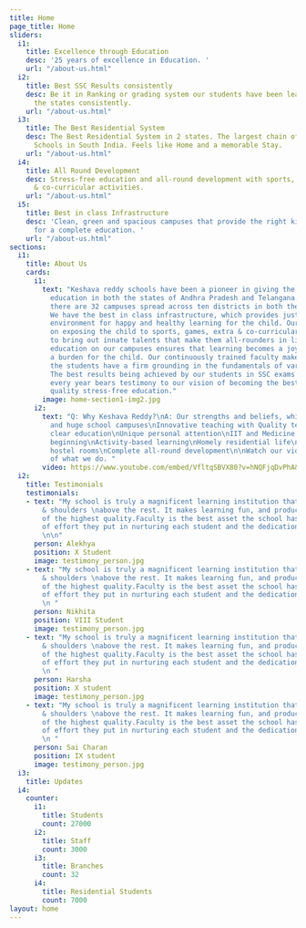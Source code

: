 ```yaml
---
title: Home
page_title: Home
sliders:
  i1:
    title: Excellence through Education
    desc: '25 years of excellence in Education. '
    url: "/about-us.html"
  i2:
    title: Best SSC Results consistently
    desc: Be it in Ranking or grading system our students have been leading in both
      the states consistently.
    url: "/about-us.html"
  i3:
    title: The Best Residential System
    desc: The Best Residential System in 2 states. The largest chain of Residential
      Schools in South India. Feels like Home and a memorable Stay.
    url: "/about-us.html"
  i4:
    title: All Round Development
    desc: Stress-free education and all-round development with sports, games, extra
      & co-curricular activities.
    url: "/about-us.html"
  i5:
    title: Best in class Infrastructure
    desc: 'Clean, green and spacious campuses that provide the right kind of environment
      for a complete education. '
    url: "/about-us.html"
sections:
  i1:
    title: About Us
    cards:
      i1:
        text: "Keshava reddy schools have been a pioneer in giving the best quality
          education in both the states of Andhra Pradesh and Telangana.  Right now
          there are 32 campuses spread across ten districts in both the Telugu states.
          We have the best in class infrastructure, which provides just the right
          environment for happy and healthy learning for the child. Our focus is also
          on exposing the child to sports, games, extra & co-curricular activities
          to bring out innate talents that make them all-rounders in life. \n \nStress-free
          education on our campuses ensures that learning becomes a joy rather than
          a burden for the child. Our continuously trained faculty makes sure that
          the students have a firm grounding in the fundamentals of various subjects.
          The best results being achieved by our students in SSC exams in both states
          every year bears testimony to our vision of becoming the best provider of
          quality stress-free education."
        image: home-section1-img2.jpg
      i2:
        text: "Q: Why Keshava Reddy?\nA: Our strengths and beliefs, which are:\nSerene
          and huge school campuses\nInnovative teaching with Quality teachers\nConcept
          clear education\nUnique personal attention\nIIT and Medicine foundation\nChild-friendly
          beginning\nActivity-based learning\nHomely residential life\nComfortable
          hostel rooms\nComplete all-round development\n\nWatch our video for a glimpse
          of what we do. "
        video: https://www.youtube.com/embed/VfltqSBVX80?v=hNQFjqDvPhA&list=PLx-qGAzjv13c00FYZMLAJm65WjsT3ZmDR
  i2:
    title: Testimonials
    testimonials:
    - text: "My school is truly a magnificent learning institution that stands head
        & shoulders \nabove the rest. It makes learning fun, and produces students
        of the highest quality.Faculty is the best asset the school has got, the amount
        of effort they put in nurturing each student and the dedication, is priceless.
        \n\n"
      person: Alekhya
      position: X Student
      image: testimony_person.jpg
    - text: "My school is truly a magnificent learning institution that stands head
        & shoulders \nabove the rest. It makes learning fun, and produces students
        of the highest quality.Faculty is the best asset the school has got, the amount
        of effort they put in nurturing each student and the dedication, is priceless.
        \n "
      person: Nikhita
      position: VIII Student
      image: testimony_person.jpg
    - text: "My school is truly a magnificent learning institution that stands head
        & shoulders \nabove the rest. It makes learning fun, and produces students
        of the highest quality.Faculty is the best asset the school has got, the amount
        of effort they put in nurturing each student and the dedication, is priceless.
        \n "
      person: Harsha
      position: X student
      image: testimony_person.jpg
    - text: "My school is truly a magnificent learning institution that stands head
        & shoulders \nabove the rest. It makes learning fun, and produces students
        of the highest quality.Faculty is the best asset the school has got, the amount
        of effort they put in nurturing each student and the dedication, is priceless.
        \n "
      person: Sai Charan
      position: IX student
      image: testimony_person.jpg
  i3:
    title: Updates
  i4:
    counter:
      i1:
        title: Students
        count: 27000
      i2:
        title: Staff
        count: 3000
      i3:
        title: Branches
        count: 32
      i4:
        title: Residential Students
        count: 7000
layout: home
---
```


